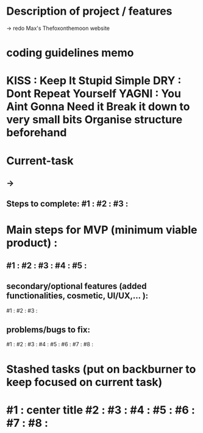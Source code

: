 Description of project / features
===============================
-> redo Max's Thefoxonthemoon website

coding guidelines memo 
=============
KISS : Keep It Stupid Simple
DRY : Dont Repeat Yourself
YAGNI : You Aint Gonna Need it
Break it down to very small bits
Organise structure beforehand
=============

Current-task 
==========
-> 
---
Steps to complete:
#1 : 
#2 : 
#3 : 
---

Main steps for MVP (minimum viable product) :
==========
#1 : 
#2 : 
#3 : 
#4 : 
#5 : 
---

secondary/optional features (added functionalities, cosmetic, UI/UX,... ):
------------------
#1 : 
#2 : 
#3 : 


problems/bugs to fix:
------------------
#1 : 
#2 : 
#3 : 
#4 : 
#5 : 
#6 : 
#7 : 
#8 : 

Stashed tasks (put on backburner to keep focused on current task)
==========
#1 : center title
#2 : 
#3 : 
#4 : 
#5 : 
#6 : 
#7 : 
#8 : 
========== 